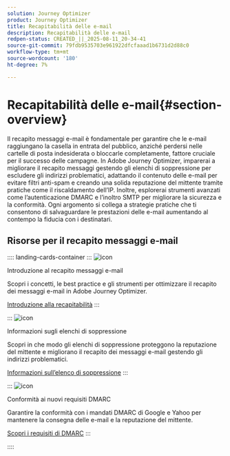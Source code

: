 ```yaml
---
solution: Journey Optimizer
product: Journey Optimizer
title: Recapitabilità delle e-mail
description: Recapitabilità delle e-mail
redpen-status: CREATED_||_2025-08-11_20-34-41
source-git-commit: 79fdb9535703e961922dfcfaaad1b6731d2d88c0
workflow-type: tm+mt
source-wordcount: '180'
ht-degree: 7%

---
```



# Recapitabilità delle e-mail{#section-overview}

Il recapito messaggi e-mail è fondamentale per garantire che le e-mail raggiungano la casella in entrata del pubblico, anziché perdersi nelle cartelle di posta indesiderata o bloccarle completamente, fattore cruciale per il successo delle campagne. In Adobe Journey Optimizer, imparerai a migliorare il recapito messaggi gestendo gli elenchi di soppressione per escludere gli indirizzi problematici, adattando il contenuto delle e-mail per evitare filtri anti-spam e creando una solida reputazione del mittente tramite pratiche come il riscaldamento dell’IP. Inoltre, esplorerai strumenti avanzati come l’autenticazione DMARC e l’inoltro SMTP per migliorare la sicurezza e la conformità. Ogni argomento si collega a strategie pratiche che ti consentono di salvaguardare le prestazioni delle e-mail aumentando al contempo la fiducia con i destinatari.

## Risorse per il recapito messaggi e-mail

:::: landing-cards-container
:::
![icon](https://cdn.experienceleague.adobe.com/icons/book.svg)

Introduzione al recapito messaggi e-mail

Scopri i concetti, le best practice e gli strumenti per ottimizzare il recapito dei messaggi e-mail in Adobe Journey Optimizer.

[Introduzione alla recapitabilità](../using/reports/deliverability.md)
:::

:::
![icon](https://cdn.experienceleague.adobe.com/icons/list-check.svg)

Informazioni sugli elenchi di soppressione

Scopri in che modo gli elenchi di soppressione proteggono la reputazione del mittente e migliorano il recapito dei messaggi e-mail gestendo gli indirizzi problematici.

[Informazioni sull’elenco di soppressione](../using/reports/suppression-list.md)
:::

:::
![icon](https://cdn.experienceleague.adobe.com/icons/shield-halved.svg)

Conformità ai nuovi requisiti DMARC

Garantire la conformità con i mandati DMARC di Google e Yahoo per mantenere la consegna delle e-mail e la reputazione del mittente.

[Scopri i requisiti di DMARC](../using/configuration/dmarc-record-update.md)
:::

::::
